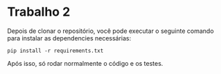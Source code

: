 # Trabalho 2

Depois de clonar o repositório, você pode executar o seguinte comando para instalar as dependencies necessárias:

```pip install -r requirements.txt```

Após isso, só rodar normalmente o código e os testes.

